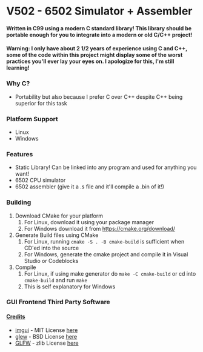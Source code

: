 # V502 - 6502 Simulator + Assembler

#### Written in C99 using a modern C standard library! This library should be portable enough for you to integrate into a modern or old C/C++ project!

#### Warning: I only have about 2 1/2 years of experience using C and C++, some of the code within this project might display some of the worst practices you'll ever lay your eyes on. I apologize for this, I'm still learning!

### Why C?
* Portability but also because I prefer C over C++ despite C++ being superior for this task

### Platform Support
* Linux
* Windows

### Features
* Static Library! Can be linked into any program and used for anything you want!
* 6502 CPU simulator
* 6502 assembler (give it a .s file and it'll compile a .bin of it!)

### Building
1) Download CMake for your platform
   1) For Linux, download it using your package manager
   2) For Windows download it from https://cmake.org/download/
2) Generate Build files using CMake
   1) For Linux, running `cmake -S . -B cmake-build` is sufficient when CD'ed into the source
   2) For Windows, generate the cmake project and compile it in Visual Studio or Codeblocks
3) Compile
   1) For Linux, if using make generator do `make -C cmake-build` or cd into `cmake-build` and run `make`
   2) This is self explanatory for Windows

### GUI Frontend Third Party Software
#### [Credits](CREDITS)

* [imgui](https://github.com/ocornut/imgui/) - MIT License [here](https://github.com/ocornut/imgui/blob/master/LICENSE.txt)
* [glew](https://github.com/nigels-com/glew) - BSD License [here](http://glew.sourceforge.net/glew.txt)
* [GLFW](https://github.com/glfw/glfw) - zlib License [here](https://www.glfw.org/license)